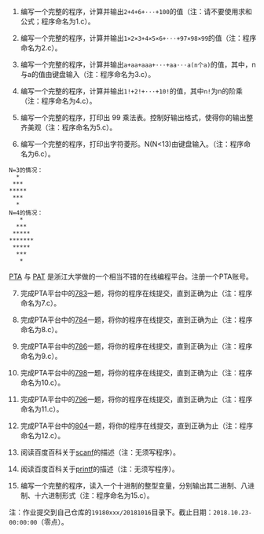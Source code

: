 1. 编写一个完整的程序，计算并输出`2+4+6+⋅⋅⋅+100`的值（注：请不要使用求和公式；程序命名为1.c）。


2. 编写一个完整的程序，计算并输出`1×2×3+4×5×6+⋅⋅⋅+97×98×99`的值（注：程序命名为2.c）。


3. 编写一个完整的程序，计算并输出`a+aa+aaa+⋅⋅⋅+aa⋅⋅⋅a(n个a)`的值，其中，n与a的值由键盘输入（注：程序命名为3.c）。


4. 编写一个完整的程序，计算并输出`1!+2!+⋅⋅⋅+10!`的值，其中`n!`为n的阶乘（注：程序命名为4.c）。


5. 编写一个完整的程序，打印出 99 乘法表。控制好输出格式，使得你的输出整齐美观（注：程序命名为5.c）。


6. 编写一个完整的程序，打印出字符菱形。N(N<13)由键盘输入。（注：程序命名为6.c）。
```
N=3的情况：
  *
 ***
*****
 ***
  *
N=4的情况：
   *
  ***
 *****
*******
 *****
  ***
   *
```

[PTA](https://pintia.cn/)
与
[PAT](https://www.patest.cn/)
是浙江大学做的一个相当不错的在线编程平台。注册一个PTA账号。

7. 完成PTA平台中的[783](https://pintia.cn/problem-sets/14/problems/783)一题，将你的程序在线提交，直到正确为止（注：程序命名为7.c）。


8. 完成PTA平台中的[784](https://pintia.cn/problem-sets/14/problems/784)一题，将你的程序在线提交，直到正确为止（注：程序命名为8.c）。


9. 完成PTA平台中的[786](https://pintia.cn/problem-sets/14/problems/786)一题，将你的程序在线提交，直到正确为止（注：程序命名为9.c）。


10. 完成PTA平台中的[798](https://pintia.cn/problem-sets/14/problems/798)一题，将你的程序在线提交，直到正确为止（注：程序命名为10.c）。


11. 完成PTA平台中的[796](https://pintia.cn/problem-sets/14/problems/796)一题，将你的程序在线提交，直到正确为止（注：程序命名为11.c）。


12. 完成PTA平台中的[804](https://pintia.cn/problem-sets/14/problems/804)一题，将你的程序在线提交，直到正确为止（注：程序命名为12.c）。


13. 阅读百度百科关于[scanf](https://baike.baidu.com/item/scanf/10773316?fr=aladdin)的描述（注：无须写程序）。


14. 阅读百度百科关于[printf](https://baike.baidu.com/item/printf)的描述（注：无须写程序）。


15. 编写一个完整的程序，读入一个十进制的整型变量，分别输出其二进制、八进制、十六进制形式（注：程序命名为15.c）。


注：作业提交到自己仓库的`19180xxx/20181016`目录下。截止日期：`2018.10.23-00:00:00`（零点）。

